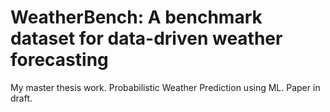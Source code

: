 # WeatherBench: A benchmark dataset for data-driven weather forecasting

My master thesis work. Probabilistic Weather Prediction using ML. Paper in draft.
